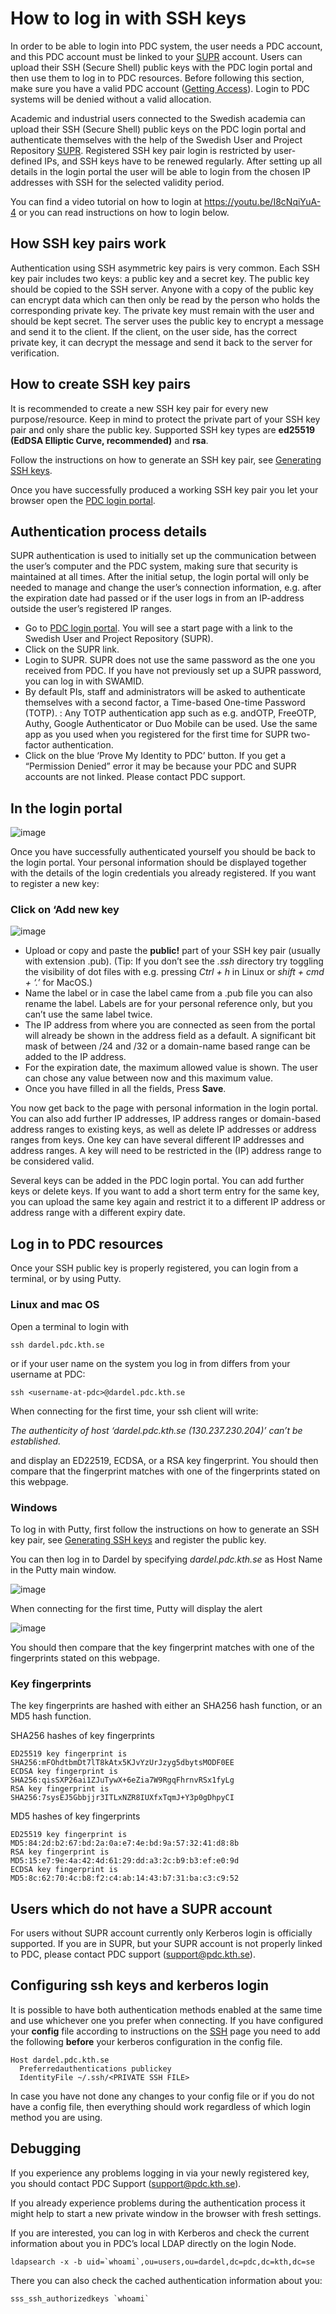 

# How to log in with SSH keys

In order to be able to login into PDC system, the user needs a PDC account, and this PDC account must be linked
to your [SUPR](https://supr.naiss.se/) account.
Users can upload their SSH (Secure Shell) public keys with the PDC login portal and then use them to log in to PDC resources.
Before following this section, make sure you have a valid PDC account ([Getting Access](../getting_access/get_access.md)).
Login to PDC systems will be denied without a valid allocation.

Academic and industrial users connected to the Swedish academia can upload their SSH (Secure Shell) public keys on the PDC login portal and
authenticate themselves with the help of the Swedish User and Project Repository [SUPR](https://supr.naiss.se/).
Registered SSH key pair login is restricted by user-defined IPs, and SSH keys have to be renewed regularly.
After setting up all details in the login portal the user will be able to login from the chosen IP addresses with SSH for the selected validity period.

You can find a video tutorial on how to login at https://youtu.be/I8cNqiYuA-4 or you can read instructions on how to login below.

## How SSH key pairs work

Authentication using SSH asymmetric key pairs is very common. Each SSH key pair includes two keys: a public key and a secret key. The public key should be copied to the SSH server. Anyone with a copy of the public key can encrypt data which can then only be read by the person who holds the corresponding private key. The private key must remain with the user and should be kept secret.
The server uses the public key to encrypt a message and send it to the client. If the client, on the user side, has the correct private key, it can decrypt the message and send it back to the server for verification.

## How to create SSH key pairs

It is recommended to create a new SSH key pair for every new purpose/resource. Keep in mind to protect the private part of your SSH key pair and only share the public key. Supported SSH key types are **ed25519 (EdDSA Elliptic Curve, recommended)** and **rsa**.

Follow the instructions on how to generate an SSH key pair, see [Generating SSH keys](ssh_keys.md).

Once you have successfully produced a working SSH key pair you let your browser open the
[PDC login portal](https://loginportal.pdc.kth.se/).

## Authentication process details

SUPR authentication is used to initially set up the communication between the user’s computer and the PDC system, making sure that security is maintained at all times.
After the initial setup, the login portal will only be needed to manage and change the user’s connection information, e.g. after the expiration date had passed or if the user logs in from an IP-address outside the user’s registered IP ranges.

* Go to [PDC login portal](https://loginportal.pdc.kth.se/). You will see a start page with a link to the Swedish User and Project Repository (SUPR).
* Click on the SUPR link.
* Login to SUPR. SUPR does not use the same password as the one you received from PDC. If you have not previously set up a SUPR password, you can log in with SWAMID.
* By default PIs, staff and administrators will be asked to authenticate themselves with a second factor, a Time-based One-time Password (TOTP).
  : Any TOTP authentication app such as e.g. andOTP, FreeOTP, Authy, Google Authenticator or Duo Mobile can be used.
    Use the same app as you used when you registered for the first time for SUPR two-factor authentication.
* Click on the blue ‘Prove My Identity to PDC’ button. If you get a “Permission Denied” error it may be because your PDC and SUPR accounts are not linked. Please contact PDC support.

## In the login portal

![image](../static/images/Dardel_SSH/portal_addkey0.png)

Once you have successfully authenticated yourself you should be back to the login portal.
Your personal information should be displayed together with the details of the login credentials you already registered.
If you want to register a new key:

### Click on ‘Add new key 

![image](../static/images/Dardel_SSH/portal_addkey1.png)
* Upload or copy and paste the **public!** part of your SSH key pair (usually with extension .pub). (Tip: If you don’t see the  *.ssh* directory try toggling the visibility of dot files with e.g. pressing *Ctrl + h* in Linux or *shift + cmd + ‘.’* for MacOS.)
* Name the label or in case the label came from a .pub file you can also rename the label. Labels are for your personal reference only, but you can’t use the same label twice.
* The IP address from where you are connected as seen from the portal will already be shown in the address field as a default. A significant bit mask of between /24 and /32 or a domain-name based range can be added to the IP address.
* For the expiration date, the maximum allowed value is shown. The user can chose any value between now and this maximum value.
* Once you have filled in all the fields, Press **Save**.

You now get back to the page with personal information in the login portal. You can also add further IP addresses, IP address ranges or domain-based address ranges to existing keys, as well as delete IP addresses or address ranges from keys. One key can have several different IP addresses and address ranges. A key will need to be restricted in the (IP) address range to be considered valid.

Several keys can be added in the PDC login portal. You can add further keys or delete keys. If you want to add a short term entry for the same key, you can upload the same key again and restrict it to a different IP address or address range with a different expiry date.

## Log in to PDC resources

Once your SSH public key is properly registered, you can login from a terminal, or by using Putty.

### Linux and mac OS

Open a terminal to login with

```text
ssh dardel.pdc.kth.se
```

or if your user name on the system you log in from differs from your username at PDC:

```text
ssh <username-at-pdc>@dardel.pdc.kth.se
```

When connecting for the first time, your ssh client will write:

*The authenticity of host ‘dardel.pdc.kth.se (130.237.230.204)’ can’t be established.*

and display an ED22519, ECDSA, or a RSA key fingerprint. You should then compare that the fingerprint matches with one of the fingerprints stated on this webpage.

### Windows

To log in with Putty, first follow the instructions on how to generate an SSH key pair, see [Generating SSH keys](ssh_keys.md) and register the public key.

You can then log in to Dardel by specifying *dardel.pdc.kth.se* as Host Name in the Putty main window.

![image](../static/images/Dardel_SSH/Putty-dardel.png)

When connecting for the first time, Putty will display the alert

![image](../static/images/Dardel_SSH/Putty-hostkey-alert.png)

You should then compare that the key fingerprint matches with one of the fingerprints stated on this webpage.

### Key fingerprints

The key fingerprints are hashed with either an SHA256 hash function, or an MD5 hash function.

SHA256 hashes of key fingerprints

```text
ED25519 key fingerprint is SHA256:mFOhdtbmDt7lT8kAtx5KJvYzUrJzyg5dbytsMODF0EE
ECDSA key fingerprint is SHA256:qisSXP26ai1ZJuTywX+6eZia7W9RgqFhrnvRSx1fyLg
RSA key fingerprint is SHA256:7sysEJ5Gbbjjr3ITLxNZR8IUXfxTqmJ+Y3p0gDhpyCI
```

MD5 hashes of key fingerprints

```text
ED25519 key fingerprint is MD5:84:2d:b2:67:bd:2a:0a:e7:4e:bd:9a:57:32:41:d8:8b
RSA key fingerprint is MD5:15:e7:9e:4a:42:4d:61:29:dd:a3:2c:b9:b3:ef:e0:9d
ECDSA key fingerprint is MD5:8c:62:70:4c:b8:f2:c4:ab:14:43:b7:31:ba:c3:c9:52
```

## Users which do not have a SUPR account

For users without SUPR account currently only Kerberos login is officially supported. If you are in SUPR, but your SUPR account is not properly linked to PDC, please contact PDC support ([support@pdc.kth.se](mailto:support@pdc.kth.se)).

## Configuring ssh keys and kerberos login

It is possible to have both authentication methods enabled at the same time and use whichever one you prefer when connecting.
If you have configured your **config** file according to instructions on the [SSH](configuration.md#ssh) page
you need to add the following **before** your kerberos configuration in the config file.

```text
Host dardel.pdc.kth.se
  Preferredauthentications publickey
  IdentityFile ~/.ssh/<PRIVATE SSH FILE>
```

In case you have not done any changes to your config file or if you do not have a config file, then everything should
work regardless of which login method you are using.

## Debugging

If you experience any problems logging in via your newly registered key, you should contact PDC Support ([support@pdc.kth.se](mailto:support@pdc.kth.se)).

If you already experience problems during the authentication process it might help to start a new private window in the browser with fresh settings.

If you are interested, you can log in with Kerberos and check the current information about you in PDC’s local LDAP directly on the login Node.

```text
ldapsearch -x -b uid=`whoami`,ou=users,ou=dardel,dc=pdc,dc=kth,dc=se
```

There you can also check the cached authentication information about you:

```text
sss_ssh_authorizedkeys `whoami`
```
